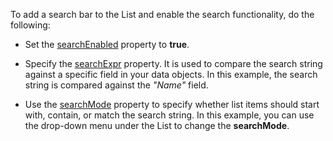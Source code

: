 To add a search bar to the List and enable the search functionality, do the following:

- Set the [searchEnabled](/Documentation/ApiReference/UI_Components/dxList/Configuration/#searchEnabled) property to **true**.

- Specify the [searchExpr](/Documentation/ApiReference/UI_Components/dxList/Configuration/#searchMode) property. It is used to compare the search string against a specific field in your data objects. In this example, the search string is compared against the *"Name"* field.

- Use the [searchMode](/Documentation/ApiReference/UI_Components/dxList/Configuration/#searchMode) property to specify whether list items should start with, contain, or match the search string. In this example, you can use the drop-down menu under the List to change the **searchMode**.   
<!--split-->  